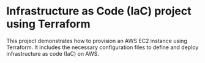 # Infrastructure as Code (IaC) project using Terraform

This project demonstrates how to provision an AWS EC2 instance using Terraform. It includes the necessary configuration files to define and deploy infrastructure as code (IaC) on AWS.


